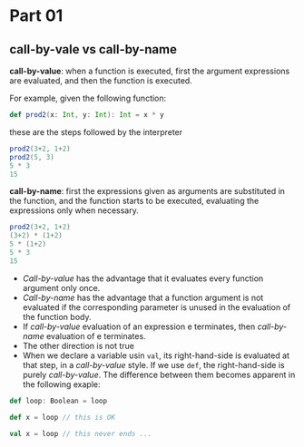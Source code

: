 # Part 01

## call-by-vale vs call-by-name

**call-by-value**: when a function is executed, first the argument expressions are evaluated, and then the function is executed.

For example, given the following function:

```scala
def prod2(x: Int, y: Int): Int = x * y
```

these are the steps followed by the interpreter

```scala
prod2(3+2, 1+2)
prod2(5, 3)
5 * 3
15
```

**call-by-name**: first the expressions given as arguments are substituted in the function, and the function starts to be executed, evaluating the expressions only when necessary.

```scala
prod2(3+2, 1+2)
(3+2) * (1+2)
5 * (1+2)
5 * 3
15
```

* _Call-by-value_ has the advantage that it evaluates every function
argument only once.
* _Call-by-name_ has the advantage that a function argument is not
evaluated if the corresponding parameter is unused in the evaluation
of the function body.
* If _call-by-value_ evaluation of an expression e terminates, then _call-by-name_
evaluation of e terminates.
* The other direction is not true
* When we declare a variable usin `val`, its right-hand-side is evaluated at that step, in a _call-by-value_ style. If we use `def`, the right-hand-side is purely _call-by-value_. The difference between them becomes apparent in the following exaple:

```scala
def loop: Boolean = loop

def x = loop // this is OK

val x = loop // this never ends ...
```